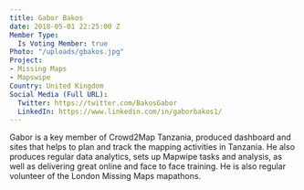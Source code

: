 ```yaml
---
title: Gabor Bakos
date: 2018-05-01 22:25:00 Z
Member Type:
  Is Voting Member: true
Photo: "/uploads/gbakos.jpg"
Project:
- Missing Maps
- Mapswipe
Country: United Kingdom
Social Media (Full URL):
  Twitter: https://twitter.com/BakosGabor
  LinkedIn: https://www.linkedin.com/in/gaborbakos1/
---
```


Gabor is a key member of Crowd2Map Tanzania, produced dashboard and sites that helps to plan and track the mapping activities in Tanzania. He also produces regular data analytics, sets up Mapwipe tasks and analysis, as well as delivering great online and face to face training. He is also regular volunteer of the London Missing Maps mapathons. 

